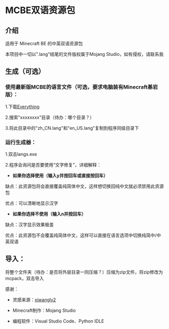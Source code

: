 # MCBE双语资源包

## 介绍

适用于 Minecraft BE 的中英双语资源包

本项目中一切以".lang"结尾的文件版权属于Mojang Studio，如有侵权，请联系我

## 生成（可选）

### 使用最新版MCBE的语言文件（可选，要求电脑装有Minecraft基岩版）：

1.下载[Everything](https://www.voidtools.com/zh-cn/)

2.搜索"xxxxxxxx"目录（待办：哪个目录？）

3.将此目录中的"zh_CN.lang"和"en_US.lang"复制到程序同级目录下

### 运行生成器：

1.双击langs.exe

2.程序会询问是否要使用“文字修复”，详细解释：

- **如果你选择使用（输入y并按回车或直接按回车）**

缺点：此资源包将会直接覆盖纯简体中文，这样想切换回纯中文就必须禁用此资源包

优点：可以清晰地显示汉字

- **如果你选择不使用（输入n并按回车）**

缺点：汉字显示效果极差

优点：此资源包不会覆盖纯简体中文，这样可以直接在语言选项中切换纯简中/中英双语

## 导入：

将整个文件夹（待办：是否将外层目录一同压缩？）压缩为zip文件，将zip修改为mcpack，双击导入

感谢：

- 灵感来源：[xiwangly2](https://github.com/xiwangly2)

- Minecraft制作：Mojang Studio

- 编程软件：Visual Studio Code、Python IDLE